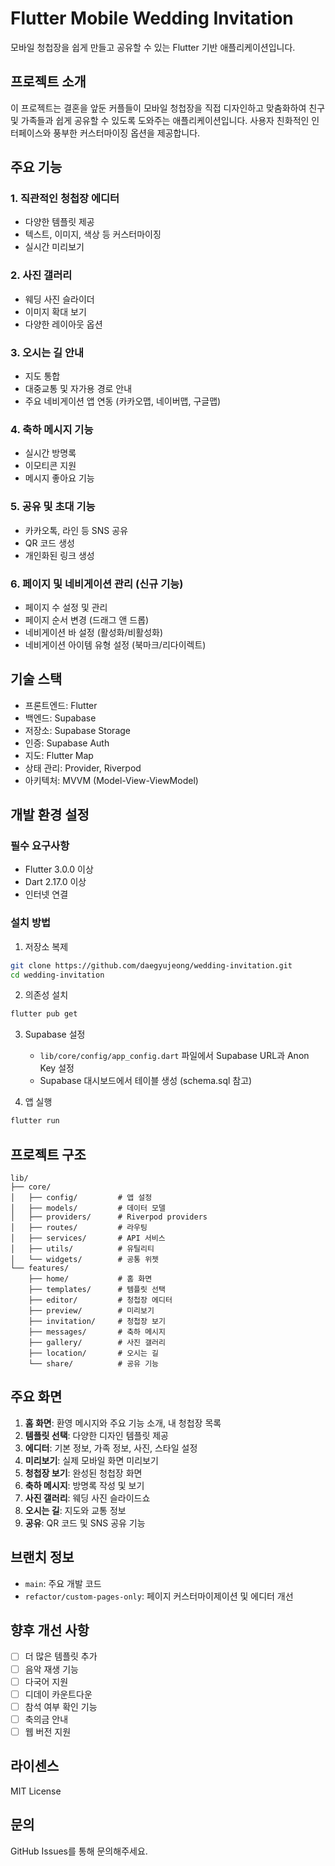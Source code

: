 # Flutter Mobile Wedding Invitation
모바일 청첩장을 쉽게 만들고 공유할 수 있는 Flutter 기반 애플리케이션입니다.

## 프로젝트 소개
이 프로젝트는 결혼을 앞둔 커플들이 모바일 청첩장을 직접 디자인하고 맞춤화하여 친구 및 가족들과 쉽게 공유할 수 있도록 도와주는 애플리케이션입니다. 사용자 친화적인 인터페이스와 풍부한 커스터마이징 옵션을 제공합니다.

## 주요 기능
### 1. 직관적인 청첩장 에디터
- 다양한 템플릿 제공
- 텍스트, 이미지, 색상 등 커스터마이징
- 실시간 미리보기

### 2. 사진 갤러리
- 웨딩 사진 슬라이더
- 이미지 확대 보기
- 다양한 레이아웃 옵션

### 3. 오시는 길 안내
- 지도 통합
- 대중교통 및 자가용 경로 안내
- 주요 네비게이션 앱 연동 (카카오맵, 네이버맵, 구글맵)

### 4. 축하 메시지 기능
- 실시간 방명록
- 이모티콘 지원
- 메시지 좋아요 기능

### 5. 공유 및 초대 기능
- 카카오톡, 라인 등 SNS 공유
- QR 코드 생성
- 개인화된 링크 생성

### 6. 페이지 및 네비게이션 관리 (신규 기능)
- 페이지 수 설정 및 관리
- 페이지 순서 변경 (드래그 앤 드롭)
- 네비게이션 바 설정 (활성화/비활성화)
- 네비게이션 아이템 유형 설정 (북마크/리다이렉트)

## 기술 스택
- 프론트엔드: Flutter
- 백엔드: Supabase
- 저장소: Supabase Storage
- 인증: Supabase Auth
- 지도: Flutter Map
- 상태 관리: Provider, Riverpod
- 아키텍처: MVVM (Model-View-ViewModel)

## 개발 환경 설정
### 필수 요구사항
- Flutter 3.0.0 이상
- Dart 2.17.0 이상
- 인터넷 연결

### 설치 방법
1. 저장소 복제
```bash
git clone https://github.com/daegyujeong/wedding-invitation.git
cd wedding-invitation
```

2. 의존성 설치
```bash
flutter pub get
```

3. Supabase 설정
   - `lib/core/config/app_config.dart` 파일에서 Supabase URL과 Anon Key 설정
   - Supabase 대시보드에서 테이블 생성 (schema.sql 참고)

4. 앱 실행
```bash
flutter run
```

## 프로젝트 구조

```
lib/
├── core/
│   ├── config/         # 앱 설정
│   ├── models/         # 데이터 모델
│   ├── providers/      # Riverpod providers
│   ├── routes/         # 라우팅
│   ├── services/       # API 서비스
│   ├── utils/          # 유틸리티
│   └── widgets/        # 공통 위젯
└── features/
    ├── home/           # 홈 화면
    ├── templates/      # 템플릿 선택
    ├── editor/         # 청첩장 에디터
    ├── preview/        # 미리보기
    ├── invitation/     # 청첩장 보기
    ├── messages/       # 축하 메시지
    ├── gallery/        # 사진 갤러리
    ├── location/       # 오시는 길
    └── share/          # 공유 기능
```

## 주요 화면

1. **홈 화면**: 환영 메시지와 주요 기능 소개, 내 청첩장 목록
2. **템플릿 선택**: 다양한 디자인 템플릿 제공
3. **에디터**: 기본 정보, 가족 정보, 사진, 스타일 설정
4. **미리보기**: 실제 모바일 화면 미리보기
5. **청첩장 보기**: 완성된 청첩장 화면
6. **축하 메시지**: 방명록 작성 및 보기
7. **사진 갤러리**: 웨딩 사진 슬라이드쇼
8. **오시는 길**: 지도와 교통 정보
9. **공유**: QR 코드 및 SNS 공유 기능

## 브랜치 정보
- `main`: 주요 개발 코드
- `refactor/custom-pages-only`: 페이지 커스터마이제이션 및 에디터 개선

## 향후 개선 사항

- [ ] 더 많은 템플릿 추가
- [ ] 음악 재생 기능
- [ ] 다국어 지원
- [ ] 디데이 카운트다운
- [ ] 참석 여부 확인 기능
- [ ] 축의금 안내
- [ ] 웹 버전 지원

## 라이센스

MIT License

## 문의

GitHub Issues를 통해 문의해주세요.
